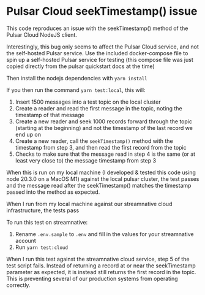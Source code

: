 # Pulsar Cloud seekTimestamp() issue

This code reproduces an issue with the seekTimestamp() method of the Pulsar Cloud NodeJS client.

Interestingly, this bug only seems to affect the Pulsar Cloud service, and not the self-hosted Pulsar service. Use the included docker-compose file to spin up a self-hosted Pulsar service for testing (this compose file was just copied directly from the pulsar quickstart docs at the time)

Then install the nodejs dependencies with `yarn install`

If you then run the command `yarn test:local`, this will:
1. Insert 1500 messages into a test topic on the local cluster
2. Create a reader and read the first message in the topic, noting the timestamp of that message
3. Create a new reader and seek 1000 records forward through the topic (starting at the beginning) and not the timestamp of the last record we end up on
4. Create a new reader, call the `seekTimestamp()` method with the timestamp from step 3, and then read the first record from the topic
5. Checks to make sure that the message read in step 4 is the same (or at least very close to) the message timestamp from step 3


When this is run on my local machine (I developed & tested this code using node 20.3.0 on a MacOS M1) against the local pulsar cluster, the test passes and the message read after the seekTimestamp() matches the timestamp passed into the method as expected.

When I run from my local machine against our streamnative cloud infrastructure, the tests pass

To run this test on streamnative:
1. Rename `.env.sample` to `.env` and fill in the values for your streamnative account
2. Run `yarn test:cloud`

When I run this test against the streamnative cloud service, step 5 of the test script fails. Instead of returning a record at or near the seekTimestamp parameter as expected, it is instead still returns the first record in the topic. This is preventing several of our production systems from operating correctly.